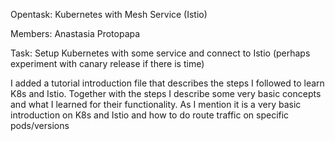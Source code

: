 Opentask: Kubernetes with Mesh Service (Istio)

Members: Anastasia Protopapa

Task: Setup Kubernetes with some service and connect to Istio (perhaps experiment with canary release if there is time)

I added a tutorial introduction file that describes the steps I followed to learn K8s and Istio.
Together with the steps I describe some very basic concepts and what I learned for their functionality.
As I mention it is a very basic introduction on K8s and Istio and how to do route traffic on specific pods/versions 
